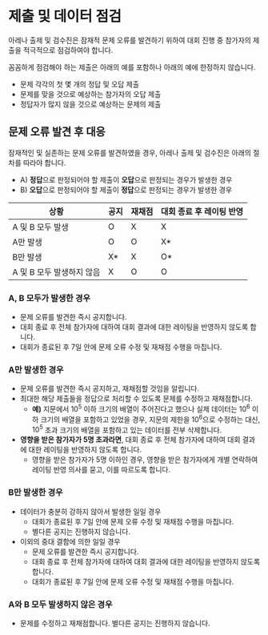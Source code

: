 # 제출 및 데이터 점검

아레나 출제 및 검수진은 잠재적 문제 오류를 발견하기 위하여 대회 진행 중 참가자의 제출을 적극적으로 점검하여야 합니다.

꼼꼼하게 점검해야 하는 제출은 아래의 예를 포함하나 아래의 예에 한정하지 않습니다.

- 문제 각각의 첫 몇 개의 정답 및 오답 제출
- 문제를 맞을 것으로 예상하는 참가자의 오답 제출
- 정답자가 많지 않을 것으로 예상하는 문제의 제출

## 문제 오류 발견 후 대응

잠재적인 및 실존하는 문제 오류를 발견하였을 경우, 아레나 출제 및 검수진은 아래의 절차를 따라야 합니다.

- A) **정답**으로 판정되어야 할 제출이 **오답**으로 판정되는 경우가 발생한 경우
- B) **오답**으로 판정되어야 할 제출이 **정답**으로 판정되는 경우가 발생한 경우

| 상황                      | 공지 | 재채점 | 대회 종료 후 레이팅 반영 |
| ------------------------- | ---- | ------ | ------------------------ |
| A 및 B 모두 발생          | O    | X      | X                        |
| A만 발생                  | O    | O      | X\*                      |
| B만 발생                  | X\*  | X      | O\*                      |
| A 및 B 모두 발생하지 않음 | X    | O      | O                        |

### A, B 모두가 발생한 경우

- 문제 오류를 발견한 즉시 공지합니다.
- 대회 종료 후 전체 참가자에 대하여 대회 결과에 대한 레이팅을 반영하지 않도록 합니다.
- 대회가 종료된 후 7일 안에 문제 오류 수정 및 재채점 수행을 마칩니다.

### A만 발생한 경우

- 문제 오류를 발견한 즉시 공지하고, 재채점할 것임을 알립니다.
- 최대한 해당 제출들을 정답으로 처리할 수 있도록 문제를 수정하고 재채점합니다.
  - **예)** 지문에서 $10^5$ 이하 크기의 배열이 주어진다고 했으나 실제 데이터는 $10^6$ 이하 크기의 배열을 포함하고 있었을 경우, 지문의 제한을 $10^6$으로 수정하는 대신, $10^5$ 초과 크기의 배열을 포함하고 있는 데이터를 전부 삭제합니다.
- **영향을 받은 참가자가 5명 초과라면**, 대회 종료 후 전체 참가자에 대하여 대회 결과에 대한 레이팅을 반영하지 않도록 합니다.
  - 영향을 받은 참가자가 5명 이하인 경우, 영향을 받은 참가자에게 개별 연락하여 레이팅 반영 의사를 묻고, 이를 따르도록 합니다.

### B만 발생한 경우

- 데이터가 충분히 강하지 않아서 발생한 일일 경우
  - 대회가 종료된 후 7일 안에 문제 오류 수정 및 재채점 수행을 마칩니다.
  - 별다른 공지는 진행하지 않습니다.
- 이외의 중대 결함에 의한 일일 경우
  - 문제 오류를 발견한 즉시 공지합니다.
  - 대회 종료 후 전체 참가자에 대하여 대회 결과에 대한 레이팅을 반영하지 않도록 합니다.
  - 대회가 종료된 후 7일 안에 문제 오류 수정 및 재채점 수행을 마칩니다.

### A와 B 모두 발생하지 않은 경우

- 문제를 수정하고 재채점합니다. 별다른 공지는 진행하지 않습니다.
